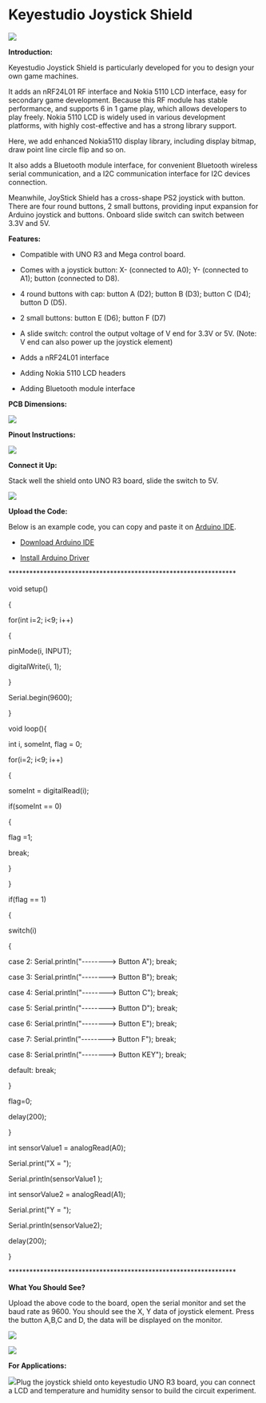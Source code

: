 # **Keyestudio Joystick Shield**

![](media/3f9af0834b2721d21a0cfc6c091ec8a8.jpeg)

**Introduction:**

Keyestudio Joystick Shield is particularly developed for you to design your own
game machines.

It adds an nRF24L01 RF interface and Nokia 5110 LCD interface, easy for
secondary game development. Because this RF module has stable performance, and
supports 6 in 1 game play, which allows developers to play freely. Nokia 5110
LCD is widely used in various development platforms, with highly cost-effective
and has a strong library support.

Here, we add enhanced Nokia5110 display library, including display bitmap, draw
point line circle flip and so on.

It also adds a Bluetooth module interface, for convenient Bluetooth wireless
serial communication, and a I2C communication interface for I2C devices
connection.

Meanwhile, JoyStick Shield has a cross-shape PS2 joystick with button. There are
four round buttons, 2 small buttons, providing input expansion for Arduino
joystick and buttons. Onboard slide switch can switch between 3.3V and 5V.

**Features:**

-   Compatible with UNO R3 and Mega control board.

-   Comes with a joystick button: X- (connected to A0); Y- (connected to A1);
    button (connected to D8).

-   4 round buttons with cap: button A (D2); button B (D3); button C (D4);
    button D (D5).

-   2 small buttons: button E (D6); button F (D7)

-   A slide switch: control the output voltage of V end for 3.3V or 5V. (Note: V
    end can also power up the joystick element)

-   Adds a nRF24L01 interface

-   Adding Nokia 5110 LCD headers

-   Adding Bluetooth module interface

**PCB Dimensions:**

**![](media/f6b3d8cca9396e39328569bc5765983c.jpeg)**

**Pinout Instructions:**

**![](media/1057be8dd683c5fc93b8183884bd152f.jpeg)**

**Connect it Up:**

Stack well the shield onto UNO R3 board, slide the switch to 5V.

**![](media/e065a73dd2f5d795364f5ff3c2eef915.jpeg)**

**Upload the Code:**

Below is an example code, you can copy and paste it on [Arduino
IDE](http://wiki.keyestudio.com/index.php/Download_Arduino_IDE).

-   [Download Arduino
    IDE](http://wiki.keyestudio.com/index.php/How_to_Download_Arduino_IDE)

-   [Install Arduino
    Driver](http://wiki.keyestudio.com/index.php/How_to_Install_Arduino_Driver)

\*\*\*\*\*\*\*\*\*\*\*\*\*\*\*\*\*\*\*\*\*\*\*\*\*\*\*\*\*\*\*\*\*\*\*\*\*\*\*\*\*\*\*\*\*\*\*\*\*\*\*\*\*\*\*\*\*\*\*\*\*\*\*\*\*

void setup()

{

for(int i=2; i\<9; i++)

{

pinMode(i, INPUT);

digitalWrite(i, 1);

}

Serial.begin(9600);

}

void loop(){

int i, someInt, flag = 0;

for(i=2; i\<9; i++)

{

someInt = digitalRead(i);

if(someInt == 0)

{

flag =1;

break;

}

}

if(flag == 1)

{

switch(i)

{

case 2: Serial.println("--------\> Button A"); break;

case 3: Serial.println("--------\> Button B"); break;

case 4: Serial.println("--------\> Button C"); break;

case 5: Serial.println("--------\> Button D"); break;

case 6: Serial.println("--------\> Button E"); break;

case 7: Serial.println("--------\> Button F"); break;

case 8: Serial.println("--------\> Button KEY"); break;

default: break;

}

flag=0;

delay(200);

}

int sensorValue1 = analogRead(A0);

Serial.print("X = ");

Serial.println(sensorValue1 );

int sensorValue2 = analogRead(A1);

Serial.print("Y = ");

Serial.println(sensorValue2);

delay(200);

}

\*\*\*\*\*\*\*\*\*\*\*\*\*\*\*\*\*\*\*\*\*\*\*\*\*\*\*\*\*\*\*\*\*\*\*\*\*\*\*\*\*\*\*\*\*\*\*\*\*\*\*\*\*\*\*\*\*\*\*\*\*\*\*\*\*

**What You Should See?**

Upload the above code to the board, open the serial monitor and set the baud
rate as 9600. You should see the X, Y data of joystick element. Press the button
A,B,C and D, the data will be displayed on the monitor.

**![](media/e822d300da6b1ebc4899d6cdf6be2ee5.png)**

![](media/6cee8a48a4358d66eae314f55b7340ed.png)

**For Applications:**

![](media/42a4b2d98d3ac23d1b8ef2ce9c98b00f.png)Plug the joystick shield onto
keyestudio UNO R3 board, you can connect a LCD and temperature and humidity
sensor to build the circuit experiment.
